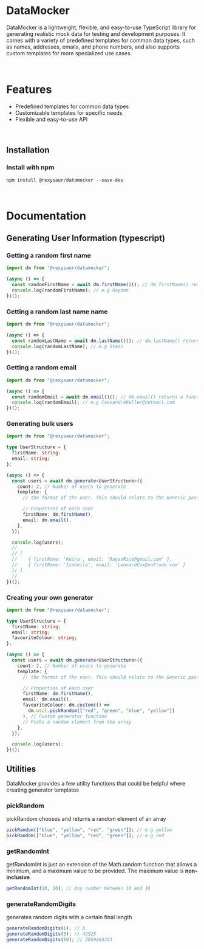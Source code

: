 # DataMocker

DataMocker is a lightweight, flexible, and easy-to-use TypeScript library for generating realistic mock data for testing and development purposes. It comes with a variety of predefined templates for common data types, such as names, addresses, emails, and phone numbers, and also supports custom templates for more specialized use cases.

<br>

# Features

- Predefined templates for common data types
- Customizable templates for specific needs
- Flexible and easy-to-use API

<br>

## Installation

### Install with npm

```
npm install @rexysaur/datamocker --save-dev
```

<br>

# Documentation

## Generating User Information (typescript)

### Getting a random first name

```typescript
import dm from "@rexysaur/datamocker";

(async () => {
  const randomFirstName = await dm.firstName()(); // dm.firstName() returns a function that needs to be executed
  console.log(randomFirstName); // e.g Hayden
})();
```

### Getting a random last name name

```typescript
import dm from "@rexysaur/datamocker";

(async () => {
  const randomLastName = await dm.lastName()(); // dm.lastName() returns a function that needs to be executed
  console.log(randomLastName); // e.g Stein
})();
```

### Getting a random email

```typescript
import dm from "@rexysaur/datamocker";

(async () => {
  const randomEmail = await dm.email()(); // dm.email() returns a function that needs to be executed
  console.log(randomEmail); // e.g CassandraKeller@hotmail.com
})();
```

### Generating bulk users

```typescript
import dm from "@rexysaur/datamocker";

type UserStructure = {
  firstName: string;
  email: string;
};

(async () => {
  const users = await dm.generate<UserStructure>({
    count: 2, // Number of users to generate
    template: {
      // the format of the user. This should relate to the Generic passed into the function

      // Properties of each user
      firstName: dm.firstName(),
      email: dm.email(),
    },
  });

  console.log(users);
  //
  // [
  //    { firstName: 'Keira', email: 'RayanRice@gmail.com' },
  //    { firstName: 'Izabella', email: 'LeonardCox@outlook.com' }
  // ]
  //
})();
```

### Creating your own generator

```typescript
import dm from "@rexysaur/datamocker";

type UserStructure = {
  firstName: string;
  email: string;
  favouriteColour: string;
};

(async () => {
  const users = await dm.generate<UserStructure>({
    count: 2, // Number of users to generate
    template: {
      // the format of the user. This should relate to the Generic passed into the function

      // Properties of each user
      firstName: dm.firstName(),
      email: dm.email(),
      favouriteColour: dm.custom(() =>
        dm.util.pickRandom(["red", "green", "blue", "yellow"])
      ), // Custom generator function
      // Picks a random element from the array
    },
  });

  console.log(users);
})();
```

## Utilities

DataMocker provides a few utility functions that could be helpful where creating generator templates

### pickRandom

pickRandom chooses and returns a random element of an array

```typescript
pickRandom(["blue", "yellow", "red", "green"]); // e.g yellow
pickRandom(["blue", "yellow", "red", "green"]); // e.g red
```

### getRandomInt

getRandomInt is just an extension of the Math.random function that allows a minimum, and a maximum value to be provided. The maximum value is **non-inclusive**.

```typescript
getRandomInt(10, 20); // Any number between 10 and 19
```

### generateRandomDigits

generates random digits with a certain final length

```typescript
generateRandomDigits(1); // 6
generateRandomDigits(5); // 49525
generateRandomDigits(10); // 2059284363
```

